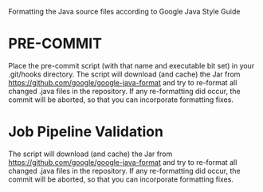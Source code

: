 Formatting the Java source files according to Google Java Style Guide

# PRE-COMMIT
Place the pre-commit script (with that name and executable bit set) in your .git/hooks directory.
The script will download (and cache) the Jar from https://github.com/google/google-java-format and try to re-format all changed .java files in the repository. If any re-formatting did occur, the commit will be aborted, so that you can incorporate formatting fixes.




# Job Pipeline Validation
The script will download (and cache) the Jar from https://github.com/google/google-java-format and try to re-format all changed .java files in the repository. If any re-formatting did occur, the commit will be aborted, so that you can incorporate formatting fixes.



